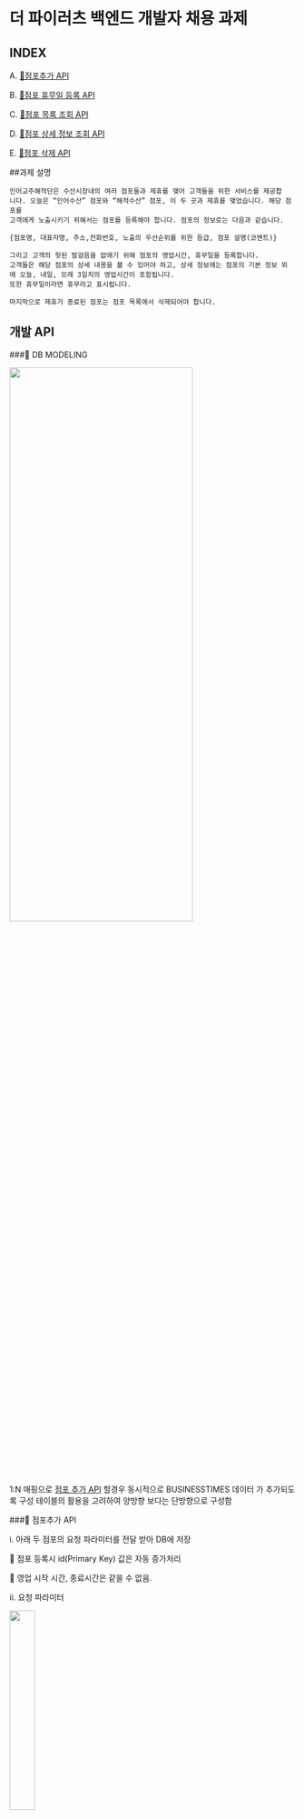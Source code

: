 # 더 파이러츠 백엔드 개발자 채용 과제
## INDEX

A. [🍔점포추가 API][점포추가-API]

B.  [🍔점포 휴무일 등록 API][점포-휴무일-등록-API]

C. [🍔점포 목록 조회 API][점포-목록-조회-API]

D. [🍔점포 상세 정보 조회 API][점포-상세-정보-조회-API]

E. [🍔점포 삭제 API][점포-삭제-API]

##과제 설명

    인어교주해적단은 수산시장내의 여러 점포들과 제휴를 맺어 고객들을 위한 서비스를 제공합
    니다. 오늘은 “인어수산” 점포와 “해적수산” 점포, 이 두 곳과 제휴를 맺었습니다. 해당 점포를
    고객에게 노출시키기 위해서는 점포를 등록해야 합니다. 점포의 정보로는 다음과 같습니다.

    {점포명, 대표자명, 주소,전화번호, 노출의 우선순위를 위한 등급, 점포 설명(코멘트)} 

    그리고 고객의 헛된 발걸음을 없애기 위해 점포의 영업시간, 휴무일을 등록합니다.
    고객들은 해당 점포의 상세 내용을 볼 수 있어야 하고, 상세 정보에는 점포의 기본 정보 외
    에 오늘, 내일, 모레 3일치의 영업시간이 포함됩니다. 
    또한 휴무일이라면 휴무라고 표시됩니다.

    마지막으로 제휴가 종료된 점포는 점포 목록에서 삭제되어야 합니다.

## 개발 API

###🍔 DB MODELING

<img src="https://user-images.githubusercontent.com/65659478/107150830-1a7e4280-69a3-11eb-99fd-6b194f0992e6.png" width="80%" height="50%"></img>

1:N 매핑으로 [점포 추가 API][점포추가-API] 할경우 동시적으로 BUSINESSTIMES 데이터 가 추가되도록 구성
테이블의 활용을 고려하여 양방향 보다는 단방향으로 구성함

###🍔 점포추가 API

i. 아래 두 점포의 요청 파라미터를 전달 받아 DB에 저장

 점포 등록시 id(Primary Key) 값은 자동 증가처리

 영업 시작 시간, 종료시간은 같을 수 없음.

ii. 요청 파라미터

<img src="https://user-images.githubusercontent.com/65659478/107150824-17835200-69a3-11eb-8e91-fc9a2799b537.png" height="30%"></img>







###🍔 점포 휴무일 등록 API

i. 영업일 외에 특별한 날을 휴무로 지정

 점포의 id(Primary Key) 값을 파라미터로 전달받아 저장

ii. 요청 파라미터

 인어수산(id : 1)의 휴무일은 2021-01-21(목), 2021-01-22(금)

<img src="https://user-images.githubusercontent.com/65659478/107150825-18b47f00-69a3-11eb-8310-03266af37e41.png" width="40%" height="30%"></img>





###🍔 점포 목록 조회 API

i. 점포명, 점포 설명, 영업상태(영업중/영업종료/휴무) 정보를 등급(level) 오름차순
으로 조회


 영업중(OPEN) : 영업 open time <= 현재시간 <= 영업 close time

 영업종료(CLOSE) : 현재시간 < 영업 open time, 현재시간 > 영업 close time

 휴무(HOLIDAY) : 오늘날짜가 해당 점포의 등록된 휴무일일 경우

ii. 응답

<img src="https://user-images.githubusercontent.com/65659478/107150826-19e5ac00-69a3-11eb-974d-6edbd42c8cb2.png" width="90%" height="30%"></img>



###🍔 점포 상세 정보 조회 API



 ~~  진행중











###🍔 점포 삭제 API

i. 제휴가 종료된 점포에 대해 삭제 처리







[점포추가-API]: (#🍔-점포추가-API)
[점포-휴무일-등록-API]: (#🍔-점포-휴무일-등록-API)
[점포-목록-조회-API]: (#🍔-점포-목록-조회-API)
[점포-상세-정보-조회-API]: (#🍔-점포-상세-정보-조회-API)
[점포-삭제-API]: (#🍔-점포-삭제-API)

